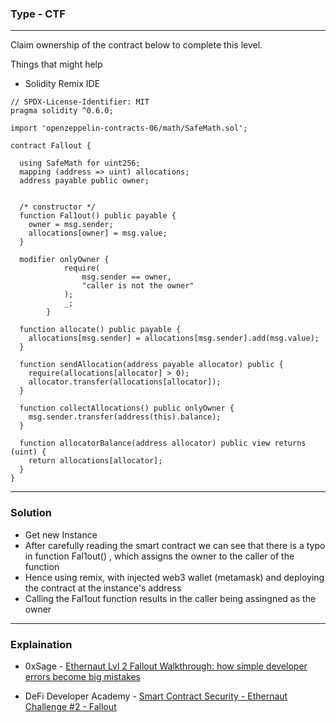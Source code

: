 ### Type - CTF

***

Claim ownership of the contract below to complete this level.

Things that might help

  * Solidity Remix IDE

```
// SPDX-License-Identifier: MIT
pragma solidity ^0.6.0;

import 'openzeppelin-contracts-06/math/SafeMath.sol';

contract Fallout {
  
  using SafeMath for uint256;
  mapping (address => uint) allocations;
  address payable public owner;


  /* constructor */
  function Fal1out() public payable {
    owner = msg.sender;
    allocations[owner] = msg.value;
  }

  modifier onlyOwner {
	        require(
	            msg.sender == owner,
	            "caller is not the owner"
	        );
	        _;
	    }

  function allocate() public payable {
    allocations[msg.sender] = allocations[msg.sender].add(msg.value);
  }

  function sendAllocation(address payable allocator) public {
    require(allocations[allocator] > 0);
    allocator.transfer(allocations[allocator]);
  }

  function collectAllocations() public onlyOwner {
    msg.sender.transfer(address(this).balance);
  }

  function allocatorBalance(address allocator) public view returns (uint) {
    return allocations[allocator];
  }
}
```

***

### Solution

* Get new Instance
* After carefully reading the smart contract we can see that there is a typo  in  function Fal1out() , which assigns the owner to the caller of the function
* Hence using remix, with injected web3 wallet (metamask) and deploying the contract at the instance's address
* Calling the Fal1out function results in the caller being assingned as the owner

*** 

### Explaination

* 0xSage - [Ethernaut Lvl 2 Fallout Walkthrough: how simple developer errors become big mistakes](https://0xsage.medium.com/ethernaut-lvl-2-walkthrough-how-simple-developer-errors-become-big-mistakes-b705ff00a62f)

* DeFi Developer Academy - [Smart Contract Security - Ethernaut Challenge #2 - Fallout](https://www.youtube.com/watch?v=2IU2mshGMlI)
